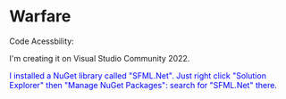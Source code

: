 # Warfare

Code Acessbility:

I'm creating it on Visual Studio Community 2022.

<span style="color:blue"> I installed a NuGet library called "SFML.Net". Just right click "Solution Explorer" then "Manage NuGet Packages": search for "SFML.Net" there. <span>

